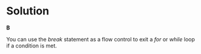 # Solution

**B**

You can use the *break* statement as a flow control to exit a *for* or *while* loop if a condition is met.
